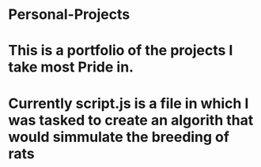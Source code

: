 # Personal-Projects
# This is a portfolio of the projects I take most Pride in.
# Currently script.js is a file in which I was tasked to create an algorith that would simmulate the breeding of rats
